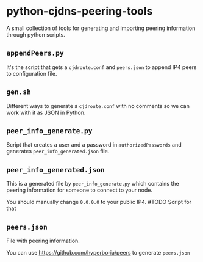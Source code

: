# python-cjdns-peering-tools

A small collection of tools for generating and importing peering information through python scripts.

## `appendPeers.py`
It's the script that gets a `cjdroute.conf` and `peers.json` to append IP4 peers to configuration file.

## `gen.sh`
Different ways to generate a `cjdroute.conf` with no comments so we can work with it as JSON in Python.

## `peer_info_generate.py`
Script that creates a user and a password in `authorizedPasswords` and generates `peer_info_generated.json` file.

## `peer_info_generated.json`
This is a generated file by `peer_info_generate.py` which contains the peering information for someone to connect to your node.

You should manually change `0.0.0.0` to your public IP4. #TODO Script for that

## `peers.json`
File with peering information. 

You can use https://github.com/hyperboria/peers to generate `peers.json`
